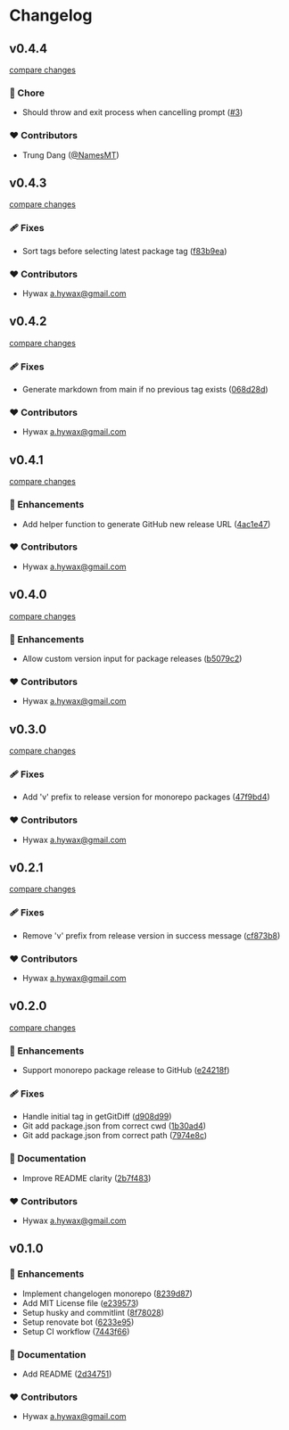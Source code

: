 # Changelog


## v0.4.4

[compare changes](https://github.com/hywax/changelogen-monorepo/compare/v0.4.3...v0.4.4)

### 🏡 Chore

- Should throw and exit process when cancelling prompt ([#3](https://github.com/hywax/changelogen-monorepo/pull/3))

### ❤️ Contributors

- Trung Dang ([@NamesMT](https://github.com/NamesMT))

## v0.4.3

[compare changes](https://github.com/hywax/changelogen-monorepo/compare/v0.4.2...v0.4.3)

### 🩹 Fixes

- Sort tags before selecting latest package tag ([f83b9ea](https://github.com/hywax/changelogen-monorepo/commit/f83b9ea))

### ❤️ Contributors

- Hywax <a.hywax@gmail.com>

## v0.4.2

[compare changes](https://github.com/hywax/changelogen-monorepo/compare/v0.4.1...v0.4.2)

### 🩹 Fixes

- Generate markdown from main if no previous tag exists ([068d28d](https://github.com/hywax/changelogen-monorepo/commit/068d28d))

### ❤️ Contributors

- Hywax <a.hywax@gmail.com>

## v0.4.1

[compare changes](https://github.com/hywax/changelogen-monorepo/compare/v0.4.0...v0.4.1)

### 🚀 Enhancements

- Add helper function to generate GitHub new release URL ([4ac1e47](https://github.com/hywax/changelogen-monorepo/commit/4ac1e47))

### ❤️ Contributors

- Hywax <a.hywax@gmail.com>

## v0.4.0

[compare changes](https://github.com/hywax/changelogen-monorepo/compare/v0.3.0...v0.4.0)

### 🚀 Enhancements

- Allow custom version input for package releases ([b5079c2](https://github.com/hywax/changelogen-monorepo/commit/b5079c2))

### ❤️ Contributors

- Hywax <a.hywax@gmail.com>

## v0.3.0

[compare changes](https://github.com/hywax/changelogen-monorepo/compare/v0.2.1...v0.3.0)

### 🩹 Fixes

- Add 'v' prefix to release version for monorepo packages ([47f9bd4](https://github.com/hywax/changelogen-monorepo/commit/47f9bd4))

### ❤️ Contributors

- Hywax <a.hywax@gmail.com>

## v0.2.1

[compare changes](https://github.com/hywax/changelogen-monorepo/compare/v0.2.0...v0.2.1)

### 🩹 Fixes

- Remove 'v' prefix from release version in success message ([cf873b8](https://github.com/hywax/changelogen-monorepo/commit/cf873b8))

### ❤️ Contributors

- Hywax <a.hywax@gmail.com>

## v0.2.0

[compare changes](https://github.com/hywax/changelogen-monorepo/compare/v0.1.0...v0.2.0)

### 🚀 Enhancements

- Support monorepo package release to GitHub ([e24218f](https://github.com/hywax/changelogen-monorepo/commit/e24218f))

### 🩹 Fixes

- Handle initial tag in getGitDiff ([d908d99](https://github.com/hywax/changelogen-monorepo/commit/d908d99))
- Git add package.json from correct cwd ([1b30ad4](https://github.com/hywax/changelogen-monorepo/commit/1b30ad4))
- Git add package.json from correct path ([7974e8c](https://github.com/hywax/changelogen-monorepo/commit/7974e8c))

### 📖 Documentation

- Improve README clarity ([2b7f483](https://github.com/hywax/changelogen-monorepo/commit/2b7f483))

### ❤️ Contributors

- Hywax <a.hywax@gmail.com>

## v0.1.0


### 🚀 Enhancements

- Implement changelogen monorepo ([8239d87](https://github.com/hywax/changelogen-monorepo/commit/8239d87))
- Add MIT License file ([e239573](https://github.com/hywax/changelogen-monorepo/commit/e239573))
- Setup husky and commitlint ([8f78028](https://github.com/hywax/changelogen-monorepo/commit/8f78028))
- Setup renovate bot ([6233e95](https://github.com/hywax/changelogen-monorepo/commit/6233e95))
- Setup CI workflow ([7443f66](https://github.com/hywax/changelogen-monorepo/commit/7443f66))

### 📖 Documentation

- Add README ([2d34751](https://github.com/hywax/changelogen-monorepo/commit/2d34751))

### ❤️ Contributors

- Hywax <a.hywax@gmail.com>

